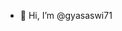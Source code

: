 - 👋 Hi, I’m @gyasaswi71

<!---
gyasaswi71/gyasaswi71 is a ✨ special ✨ repository because its `README.md` (this file) appears on your GitHub profile.
You can click the Preview link to take a look at your changes.
--->
